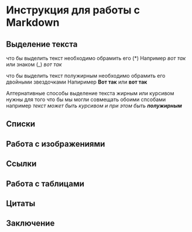 # Инструкция для работы с Markdown

## Выделение текста
что бы выделить текст необходимо обрамить его (*) Например *вот так*
или знаком (_) _вот так_

что бы выделить текст полужирным необходимо обрамить его двойными звездочками Напиример **Вот так** или __вот так__

Алтернативные способы выделение текста жирным или курсивом нужны для того что бы мы могли совмещать обоими спсобами
например _текст может быть курсивом и при этом быть **полужирным**_
## Списки

## Работа с изображениями

## Ссылки

## Работа с таблицами

## Цитаты

## Заключение